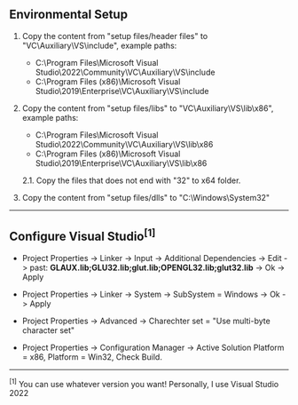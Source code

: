 ﻿## Environmental Setup

1. Copy the content from "setup files/header files" to "VC\Auxiliary\VS\include", example paths:
	- C:\Program Files\Microsoft Visual Studio\2022\Community\VC\Auxiliary\VS\include
	- C:\Program Files (x86)\Microsoft Visual Studio\2019\Enterprise\VC\Auxiliary\VS\include

2. Copy the content from "setup files/libs" to "VC\Auxiliary\VS\lib\x86", example paths:
	- C:\Program Files\Microsoft Visual Studio\2022\Community\VC\Auxiliary\VS\lib\x86
	- C:\Program Files (x86)\Microsoft Visual Studio\2019\Enterprise\VC\Auxiliary\VS\lib\x86

	2.1. Copy the files that does not end with "32" to x64 folder.

3. Copy the content from "setup files/dlls" to "C:\Windows\System32"

---
## Configure Visual Studio<sup>[1]</sup>

- Project Properties -> Linker -> Input 
		-> Additional Dependencies 
		-> Edit -> past: **GLAUX.lib;GLU32.lib;glut.lib;OPENGL32.lib;glut32.lib**
		-> Ok -> Apply

- Project Properties -> Linker -> System -> SubSystem = Windows -> Ok -> Apply

- Project Properties → Advanced 
-> Charechter set = "Use multi-byte character set"

- Project Properties -> Configuration Manager -> 
Active Solution Platform = x86, Platform = Win32, Check Build.

---
<sup>[1]</sup> You can use whatever version you want! Personally, I use Visual Studio 2022